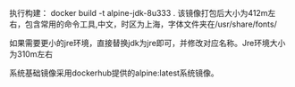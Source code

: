 执行构建：
docker build -t alpine-jdk-8u333 .
该镜像打包后大小为412m左右，包含常用的命令工具,中文，时区为上海，字体文件夹在/usr/share/fonts/

如果需要更小的jre环境，直接替换jdk为jre即可，并修改对应名称。Jre环境大小为310m左右

系统基础镜像采用dockerhub提供的alpine:latest系统镜像。
